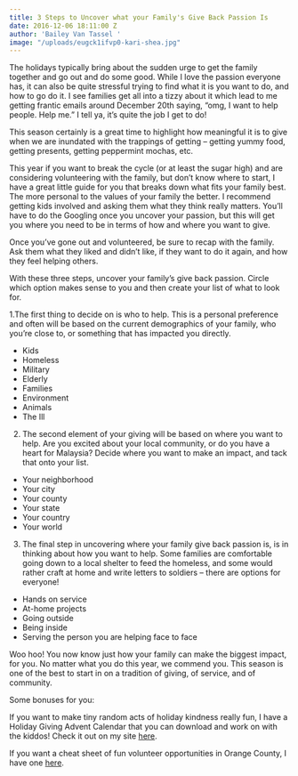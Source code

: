 ```yaml
---
title: 3 Steps to Uncover what your Family's Give Back Passion Is
date: 2016-12-06 18:11:00 Z
author: 'Bailey Van Tassel '
image: "/uploads/eugck1ifvp0-kari-shea.jpg"
---
```


The holidays typically bring about the sudden urge to get the family together and go out and do some good. While I love the passion everyone has, it can also be quite stressful trying to find what it is you want to do, and how to go do it. I see families get all into a tizzy about it which lead to me getting frantic emails around December 20th saying, “omg, I want to help people. Help me.” I tell ya, it’s quite the job I get to do!
 
This season certainly is a great time to highlight how meaningful it is to give when we are inundated with the trappings of getting – getting yummy food, getting presents, getting peppermint mochas, etc.
 
This year if you want to break the cycle (or at least the sugar high) and are considering volunteering with the family, but don’t know where to start, I have a great little guide for you that breaks down what fits your family best. The more personal to the values of your family the better. I recommend getting kids involved and asking them what they think really matters. You’ll have to do the Googling once you uncover your passion, but this will get you where you need to be in terms of how and where you want to give.
 
<!-- more -->

Once you’ve gone out and volunteered, be sure to recap with the family. Ask them what they liked and didn’t like, if they want to do it again, and how they feel helping others.
 
With these three steps, uncover your family’s give back passion. Circle which option makes sense to you and then create your list of what to look for.
 
1.The first thing to decide on is who to help. This is a personal preference and often will be based on the current demographics of your family, who you’re close to, or something that has impacted you directly.

* Kids
* Homeless
* Military
* Elderly
* Families
* Environment
* Animals
* The Ill
 
2. The second element of your giving will be based on where you want to help. Are you excited about your local community, or do you have a heart for Malaysia? Decide where you want to make an impact, and tack that onto your list.

* Your neighborhood
* Your city
* Your county
* Your state
* Your country
* Your world
 
3. The final step in uncovering where your family give back passion is, is in thinking about how you want to help. Some families are comfortable going down to a local shelter to feed the homeless, and some would rather craft at home and write letters to soldiers – there are options for everyone!

* Hands on service
* At-home projects
* Going outside
* Being inside
* Serving the person you are helping face to face
 
Woo hoo! You now know just how your family can make the biggest impact, for you. No matter what you do this year, we commend you. This season is one of the best to start in on a tradition of giving, of service, and of community.
 
Some bonuses for you:  
 
If you want to make tiny random acts of holiday kindness really fun, I have a Holiday Giving Advent Calendar that you can download and work on with the kiddos! Check it out on my site [here](http://www.abelimpact.com/family/).
 
If you want a cheat sheet of fun volunteer opportunities in Orange County, I have one [here](http://www.abelimpact.com/blog/2016/11/29/holiday-volunteering-in-orange-county-2016).
